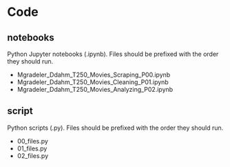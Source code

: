 # Code

## notebooks
Python Jupyter notebooks (.ipynb). Files should be prefixed with the order they should run. 

- Mgradeler_Ddahm_T250_Movies_Scraping_P00.ipynb
- Mgradeler_Ddahm_T250_Movies_Cleaning_P01.ipynb
- Mgradeler_Ddahm_T250_Movies_Analyzing_P02.ipynb

## script
Python scripts (.py). Files should be prefixed with the order they should run. 

- 00_files.py
- 01_files.py
- 02_files.py